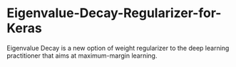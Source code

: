 # Eigenvalue-Decay-Regularizer-for-Keras
Eigenvalue Decay is a new option of weight regularizer to the deep learning practitioner that aims at maximum-margin learning.
